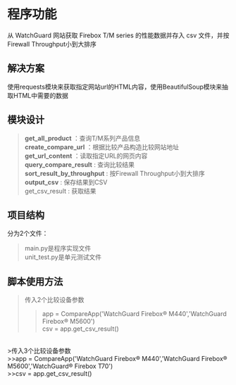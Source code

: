 程序功能
=========
从 WatchGuard 网站获取 Firebox T/M series 的性能数据并存入 csv 文件，并按Firewall Throughput小到大排序

解决方案
---------
使用requests模块来获取指定网站url的HTML内容，使用BeautifulSoup模块来抽取HTML中需要的数据

模块设计
---------
> __get_all_product__           ：查询T/M系列产品信息<br>
> __create_compare_url__        ：根据比较产品构造比较网站地址<br>
> __get_url_content__           ：读取指定URL的网页内容<br>
> __query_compare_result__      : 查询比较结果<br>
> __sort_result_by_throughput__ : 按Firewall Throughput小到大排序<br>
> __output_csv__                : 保存结果到CSV<br>
> get_csv_result                : 获取结果<br>


项目结构
---------
分为2个文件：
>main.py是程序实现文件<br>
>unit_test.py是单元测试文件

脚本使用方法
---------
>传入2个比较设备参数<br>
>>app = CompareApp('WatchGuard Firebox® M440','WatchGuard Firebox® M5600')<br>
>>csv = app.get_csv_result()<br>
<br>
>传入3个比较设备参数<br>
>>app = CompareApp('WatchGuard Firebox® M440','WatchGuard Firebox® M5600','WatchGuard® Firebox T70')<br>
>>csv = app.get_csv_result()<br>